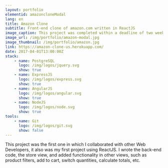```yaml
---
layout: portfolio
elementid: amazoncloneModal
lang: en
title: Amazon Clone
subtitle: Front-end clone of amazon.com written in ReactJS
image_caption: This project was completed within a deadline of two weeks, with approximately 70 hours of net work on my part
image_url: /img/portfolio/amazon-modal.jpg
image_thumbnail: /img/portfolio/amazon.jpg
link: https://amazon-clone-us.herokuapp.com/
date: 2017-04-01T13:00:00Z
stack: 
    - name: PostgreSQL
      logo: /img/logos/jquery.svg
      show: true
    - name: ExpressJS
      logo: /img/logos/express.svg
      show: true
    - name: AngularJS
      logo: /img/logos/angular.svg
      show: true
    - name: NodeJS
      logo: /img/logos/node.svg
      show: true
tools:
    - name: Git
      logo: /img/logos/git.svg
      show: false
---
```


This project was the first one in which I collaborated with other Web Developers, it also was my first project using ReactJS. I wrote the back-end code, the store view, and added functionality in other views, such as product filters, add to cart, switch quantities, calculate totals, etc.